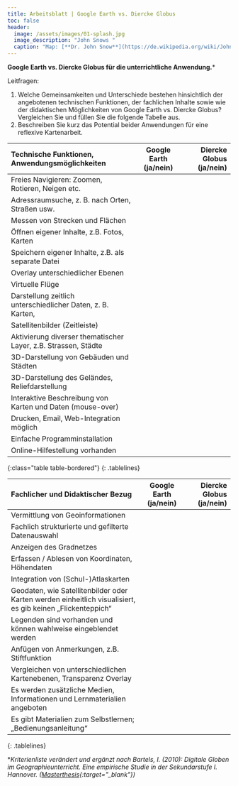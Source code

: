 ```yaml
---
title: Arbeitsblatt | Google Earth vs. Diercke Globus
toc: false
header:
  image: /assets/images/01-splash.jpg
  image_description: "John Snows "
  caption: "Map: [**Dr. John Snow**](https://de.wikipedia.org/wiki/John_Snow_(Mediziner)) [Wellcome Library via wikimedia](https://w.wiki/QtV)"
---
```

**Google Earth vs. Diercke Globus für die unterrichtliche Anwendung.***

Leitfragen:

1. Welche Gemeinsamkeiten und Unterschiede bestehen hinsichtlich der angebotenen technischen Funktionen, der fachlichen Inhalte sowie wie der didaktischen Möglichkeiten von Google Earth vs. Diercke Globus? Vergleichen Sie und füllen Sie die folgende Tabelle aus.
2. Beschreiben Sie kurz das Potential beider Anwendungen für eine reflexive Kartenarbeit.

<style>
.tablelines table, .tablelines td, .tablelines th {
        border: 1px solid black;
        }
</style>

| Technische Funktionen, Anwendungsmöglichkeiten | Google Earth (ja/nein) | Diercke Globus (ja/nein) |
|:--------|:-------:|--------:|
|Freies Navigieren: Zoomen, Rotieren, Neigen etc.| | | 
|Adressraumsuche, z. B. nach Orten, Straßen usw.| | | 
|Messen von Strecken und Flächen| | | 
|Öffnen eigener Inhalte, z.B. Fotos, Karten| | | 
|Speichern eigener Inhalte, z.B. als separate Datei| | | 
|Overlay unterschiedlicher Ebenen| | | 
|Virtuelle Flüge| | | 
|Darstellung zeitlich unterschiedlicher Daten, z. B. Karten,| | | 
|Satellitenbilder (Zeitleiste)| | | 
|Aktivierung diverser thematischer Layer, z.B. Strassen, Städte| | | 
|3D-Darstellung von Gebäuden und Städten| | | 
|3D-Darstellung des Geländes, Reliefdarstellung| | | 
|Interaktive Beschreibung von Karten und Daten (mouse-over)| | | 
|Drucken, Email, Web-Integration möglich| | | 
|Einfache Programminstallation | | | 
|Online-Hilfestellung vorhanden| | |
{:class="table table-bordered"}
{: .tablelines}

| Fachlicher und Didaktischer Bezug | Google Earth (ja/nein) | Diercke Globus (ja/nein) |
|:--------|:-------:|--------:|
|Vermittlung von Geoinformationen| | |
|Fachlich strukturierte und gefilterte Datenauswahl | | |
|Anzeigen des Gradnetzes| | |
|Erfassen / Ablesen von Koordinaten, Höhendaten| | |
|Integration von (Schul-)Atlaskarten| | |
|Geodaten, wie Satellitenbilder oder Karten werden einheitlich visualisiert, es gib keinen „Flickenteppich“| | |
|Legenden sind vorhanden und können wahlweise eingeblendet werden| | |
|Anfügen von Anmerkungen, z.B. Stiftfunktion| | |
|Vergleichen von unterschiedlichen Kartenebenen, Transparenz Overlay| | |
|Es werden zusätzliche Medien, Informationen und Lernmaterialien angeboten| | |
|Es gibt Materialien zum Selbstlernen; „Bedienungsanleitung“| | |
{: .tablelines}

**Kriterienliste verändert und ergänzt nach Bartels, I. (2010): Digitale Globen im Geographieunterricht. Eine empirische Studie in der Sekundarstufe I. Hannover. ([Masterthesis](http://www.didageo.uni-hannover.de/fileadmin/institut/Digitale_Globen_im_Geographieunterricht__Master_Thesis_.pdf){:target="_blank"})*